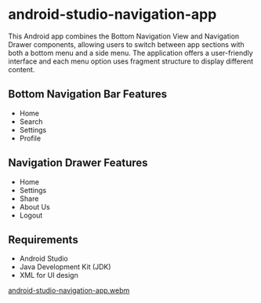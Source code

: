 # android-studio-navigation-app

This Android app combines the Bottom Navigation View and Navigation Drawer components, allowing users to switch between app sections with both a bottom menu and a side menu.
The application offers a user-friendly interface and each menu option uses fragment structure to display different content.

## Bottom Navigation Bar Features

  - Home
  - Search
  - Settings
  - Profile
    
## Navigation Drawer Features

  - Home
  - Settings
  - Share
  - About Us
  - Logout
    
## Requirements

- Android Studio
- Java Development Kit (JDK)
- XML for UI design

[android-studio-navigation-app.webm](https://github.com/user-attachments/assets/93698de4-2c16-403e-9036-528387ae934c)
